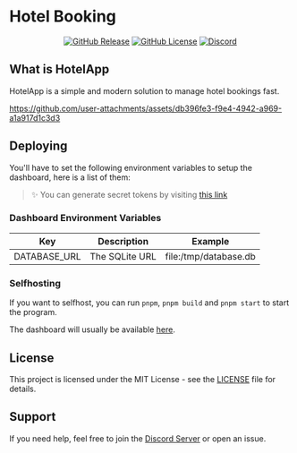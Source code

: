 # Hotel Booking

<div align="center">

[![GitHub Release](https://img.shields.io/github/v/release/Lorenzo0111/HotelApp)](https://github.com/Lorenzo0111/HotelApp/releases/latest)
[![GitHub License](https://img.shields.io/github/license/Lorenzo0111/HotelApp)](LICENSE)
[![Discord](https://img.shields.io/discord/1088775598337433662)](https://discord.gg/HT47UQXBqG)

</div>

## What is HotelApp

HotelApp is a simple and modern solution to manage hotel bookings fast.

https://github.com/user-attachments/assets/db396fe3-f9e4-4942-a969-a1a917d1c3d3

## Deploying

You'll have to set the following environment variables to setup the dashboard, here is a list of them:

> ✨ You can generate secret tokens by visiting [this link](https://generate-secret.vercel.app/32)

### Dashboard Environment Variables

| Key          | Description    | Example               |
| ------------ | -------------- | --------------------- |
| DATABASE_URL | The SQLite URL | file:/tmp/database.db |

### Selfhosting

If you want to selfhost, you can run `pnpm`, `pnpm build` and `pnpm start` to start the program.

The dashboard will usually be available [here](http://localhost:3000/).

## License

This project is licensed under the MIT License - see the [LICENSE](LICENSE) file for details.

## Support

If you need help, feel free to join the [Discord Server](https://discord.gg/HT47UQXBqG) or open an issue.
